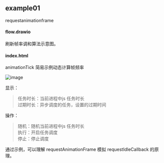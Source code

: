 ## example01
requestanimationframe

#### flow.drawio
刷新帧率调和算法示意图。

#### index.html
animationTick 简易示例动态计算帧频率

![image](img/Tick.png)

显示：
>
>任务时长：当前进程中js 任务时长<br/>
>过期时长：异步调度的任务，设置的过期时间<br>

操作：
> 随机：随机当前进程中js 任务时长<br/>
> 执行：开启任务调度<br/>
> 停止：停止调度<br/>

通过示例，可以理解 requestAnimationFrame 模拟 requestIdleCallback 的原理。
